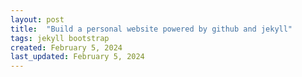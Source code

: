 ```yaml
---
layout: post
title:  "Build a personal website powered by github and jekyll"
tags: jekyll bootstrap
created: February 5, 2024
last_updated: February 5, 2024
---
```


